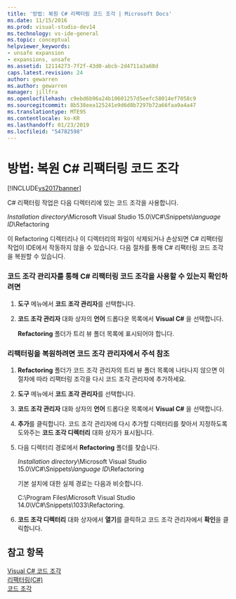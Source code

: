 ```yaml
---
title: '방법: 복원 C# 리팩터링 코드 조각 | Microsoft Docs'
ms.date: 11/15/2016
ms.prod: visual-studio-dev14
ms.technology: vs-ide-general
ms.topic: conceptual
helpviewer_keywords:
- unsafe expansion
- expansions, unsafe
ms.assetid: 12114273-7f2f-43d0-abcb-2d4711a3a68d
caps.latest.revision: 24
author: gewarren
ms.author: gewarren
manager: jillfra
ms.openlocfilehash: c9ebd6b96a24b10601257d5eefc58014ef7058c9
ms.sourcegitcommit: 8b538eea125241e9d6d8b7297b72a66faa9a4a47
ms.translationtype: MTE95
ms.contentlocale: ko-KR
ms.lasthandoff: 01/23/2019
ms.locfileid: "54782598"
---
```

# <a name="how-to-restore-c-refactoring-snippets"></a>방법: 복원 C# 리팩터링 코드 조각
[!INCLUDE[vs2017banner](../includes/vs2017banner.md)]

C# 리팩터링 작업은 다음 디렉터리에 있는 코드 조각을 사용합니다.  
  
 *Installation directory*\Microsoft Visual Studio 15.0\VC#\Snippets\\*language ID*\Refactoring  
  
 이 Refactoring 디렉터리나 이 디렉터리의 파일이 삭제되거나 손상되면 C# 리팩터링 작업이 IDE에서 작동하지 않을 수 있습니다. 다음 절차를 통해 C# 리팩터링 코드 조각을 복원할 수 있습니다.  
  
### <a name="to-verify-c-refactoring-snippets-are-available-through-the-code-snippet-manager"></a>코드 조각 관리자를 통해 C# 리팩터링 코드 조각을 사용할 수 있는지 확인하려면  
  
1.  **도구** 메뉴에서 **코드 조각 관리자**를 선택합니다.  
  
2.  **코드 조각 관리자** 대화 상자의 **언어** 드롭다운 목록에서 **Visual C#** 을 선택합니다.  
  
     **Refactoring** 폴더가 트리 뷰 폴더 목록에 표시되어야 합니다.  
  
### <a name="to-restore-refactoring-see-comment-in-code-snippet-manager"></a>리팩터링을 복원하려면 코드 조각 관리자에서 주석 참조  
  
1.  **Refactoring** 폴더가 코드 조각 관리자의 트리 뷰 폴더 목록에 나타나지 않으면 이 절차에 따라 리팩터링 조각을 다시 코드 조각 관리자에 추가하세요.  
  
2.  **도구** 메뉴에서 **코드 조각 관리자**를 선택합니다.  
  
3.  **코드 조각 관리자** 대화 상자의 **언어** 드롭다운 목록에서 **Visual C#** 을 선택합니다.  
  
4.  **추가**를 클릭합니다. 코드 조각 관리자에 다시 추가할 디렉터리를 찾아서 지정하도록 도와주는 **코드 조각 디렉터리** 대화 상자가 표시됩니다.  
  
5.  다음 디렉터리 경로에서 **Refactoring** 폴더를 찾습니다.  
  
     *Installation directory*\Microsoft Visual Studio 15.0\VC#\Snippets\\*language ID*\Refactoring  
  
     기본 설치에 대한 실제 경로는 다음과 비슷합니다.  
  
     C:\Program Files\Microsoft Visual Studio 14.0\VC#\Snippets\1033\Refactoring.  
  
6.  **코드 조각 디렉터리** 대화 상자에서 **열기**를 클릭하고 코드 조각 관리자에서 **확인**을 클릭합니다.  
  
## <a name="see-also"></a>참고 항목  
 [Visual C# 코드 조각](../ide/visual-csharp-code-snippets.md)   
 [리팩터링(C#)](../csharp-ide/refactoring-csharp.md)   
 [코드 조각](../ide/code-snippets.md)
